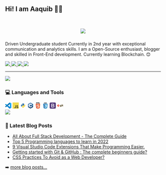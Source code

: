 ## Hi! I am Aaquib 👨‍💻 

<h1 align="center">
  <a href="#">
    <img src="https://readme-typing-svg.herokuapp.com/?lines=Never,+really+had+a+type...;i+just+like+the+way...;i+vibe+w/+certain+people+♛&center=true&size=15">
  </a>
</h1>

Driven Undergraduate student Currently in 2nd year with exceptional communication and analytics skills.
I am a Open-Source enthusiast, blogger and skilled in Front-End development. Currently learning Blockchain. 😊 


<div align="left">
 <a href="https://twitter.com/dev_aaquib">
    <img src="https://img.shields.io/twitter/follow/dev_aaquib" />
  </a>
  
  <a href="https://www.instagram.com/ali.aaquib_/">
    <img src="https://img.shields.io/badge/ali.aaquib_-Instagram-pink" />
  </a>
  
   <a href="https://aaquibdev.medium.com/">
    <img src="https://img.shields.io/badge/aaquibdev-Medium-black" />
  </a>
  
   <a href="https://linkedin.com/in/aaquib-ali" />
    <img src="https://img.shields.io/badge/Aaquib-Linkedin-blue" />
  </a>
 </div>

------------------

<div align="left">
  <img src="https://github-readme-stats.vercel.app/api?username=devaaquib&show_icons=true&theme=tokyonight" />
</div>

### 💻 Languages and Tools

<code><img height="20" src="https://raw.githubusercontent.com/github/explore/80688e429a7d4ef2fca1e82350fe8e3517d3494d/topics/visual-studio-code/visual-studio-code.png"></code>
<code><img height="20" src="https://raw.githubusercontent.com/github/explore/80688e429a7d4ef2fca1e82350fe8e3517d3494d/topics/javascript/javascript.png"></code>
<code><img height="20" src="https://raw.githubusercontent.com/github/explore/80688e429a7d4ef2fca1e82350fe8e3517d3494d/topics/python/python.png"></code>
<code><img height="20" src="https://raw.githubusercontent.com/github/explore/80688e429a7d4ef2fca1e82350fe8e3517d3494d/topics/cpp/cpp.png"></code>
<code><img height = "20" src = "https://raw.githubusercontent.com/github/explore/80688e429a7d4ef2fca1e82350fe8e3517d3494d/topics/html/html.png"></code>
<code><img height = "20" src = "https://raw.githubusercontent.com/github/explore/80688e429a7d4ef2fca1e82350fe8e3517d3494d/topics/css/css.png"></code>
<code><img height = "20" src = "https://raw.githubusercontent.com/github/explore/80688e429a7d4ef2fca1e82350fe8e3517d3494d/topics/bootstrap/bootstrap.png"></code>
<code><img height="20" src="https://raw.githubusercontent.com/github/explore/80688e429a7d4ef2fca1e82350fe8e3517d3494d/topics/git/git.png"></code>
<code> <img height="20" src="https://www.freepnglogos.com/uploads/logo-mysql-png/logo-mysql-mysql-logo-png-images-are-download-crazypng-21.png"> </code>

<!--   [<img src="https://img.shields.io/badge/github-%23333.svg?&style=for-the-badge&logo=github&logoColor=white" />](https://www.github.com/irsayvid)  -->

### 📕 Latest Blog Posts

<!-- BLOG-POST-LIST:START -->
- [All About Full Stack Development - The Complete Guide](https://enlear.academy/all-about-full-stack-development-the-complete-guide-3eab236046d9)
- [Top 5 Programming languages to learn in 2022](https://medium.com/geekculture/top-5-programming-languages-to-learn-in-2022-27f5d21ca6bc)
- [9 Visual Studio Code Extensions That Make Programming Easier.](https://medium.com/geekculture/9-visual-studio-code-extensions-that-make-programming-easier-6bbdacc15b6)
- [Getting started with Git & GitHub : The complete beginners guide?](https://aaquibdev.medium.com/getting-started-with-git-github-the-complete-beginners-guide-d4430b36a224)
- [CSS Practices To Avoid as a Web Developer?](https://enlear.academy/5-css-practices-to-avoid-as-a-web-developer-d7645fb51d53)
<!-- BLOG-POST-LIST:END -->

➡️ [more blog posts...](https://aaquibdev.medium.com/)
